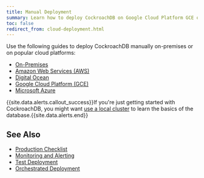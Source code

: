 ```yaml
---
title: Manual Deployment
summary: Learn how to deploy CockroachDB on Google Cloud Platform GCE or AWS.
toc: false
redirect_from: cloud-deployment.html
---
```


Use the following guides to deploy CockroachDB manually on-premises or on popular cloud platforms:

- [On-Premises](deploy-on-premises.html)
- [Amazon Web Services (AWS)](deploy-cockroachdb-on-aws.html)
- [Digital Ocean](deploy-cockroachdb-on-digital-ocean.html)
- [Google Cloud Platform (GCE)](deploy-cockroachdb-on-google-cloud-platform.html)
- [Microsoft Azure](deploy-cockroachdb-on-microsoft-azure.html)

{{site.data.alerts.callout_success}}If you're just getting started with CockroachDB, you might want <a href="start-a-local-cluster.html">use a local cluster</a> to learn the basics of the database.{{site.data.alerts.end}}

## See Also

- [Production Checklist](recommended-production-settings.html)
- [Monitoring and Alerting](monitoring-and-alerting..html)
- [Test Deployment](deploy-a-test-cluster.html)
- [Orchestrated Deployment](orchestration.html)
